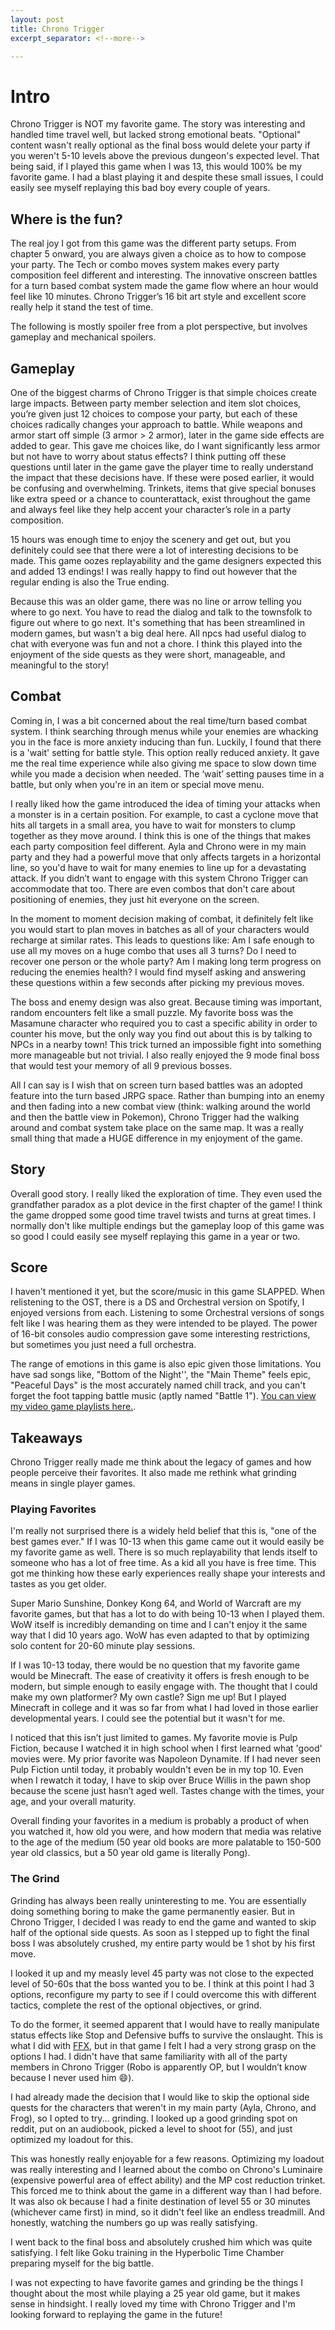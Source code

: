 ```yaml
---
layout: post
title: Chrono Trigger
excerpt_separator: <!--more-->

---
```


# Intro

Chrono Trigger is NOT my favorite game. The story was interesting and handled time travel well, but lacked strong emotional beats. "Optional" content wasn't really optional as the final boss would delete your party if you weren't 5-10 levels above the previous dungeon's expected level. That being said, if I played this game when I was 13, this would 100% be my favorite game. I had a blast playing it and despite these small issues, I could easily see myself replaying this bad boy every couple of years.

## Where is the fun?

The real joy I got from this game was the different party setups. From chapter 5 onward, you are  always given a choice as to how to compose your party. The Tech or combo moves system makes every party composition feel different and interesting. The innovative onscreen battles for a turn based combat system made the game flow where an hour would feel like 10 minutes. Chrono Trigger’s 16 bit art style and excellent score really help it stand the test of time.

The following is mostly spoiler free from a plot perspective, but involves gameplay and mechanical spoilers.

## Gameplay

One of the biggest charms of Chrono Trigger is that simple choices create large impacts. Between party member selection and item slot choices, you’re given just 12  choices to compose your party, but each of these choices radically changes your approach to battle. While weapons and armor start off simple (3 armor > 2 armor), later in the game side effects are added to gear. This gave me choices  like, do I want significantly less armor but not have to worry about status effects? I think putting off these questions until later in the game gave the player time to really understand the impact that these decisions have. If these were posed earlier, it would be confusing and overwhelming. Trinkets, items that give special bonuses like extra speed or a chance to counterattack, exist throughout the game and always feel like they help accent your character’s role in a party composition.

15 hours was enough time to enjoy the scenery and get out, but you definitely could see that there were a lot of interesting decisions to be made. This game oozes replayability and the game designers expected this and added 13 endings! I was really happy to find out however that the regular ending is also the True ending.

Because this was an older game, there was no line or arrow telling you where to go next. You have to read the dialog and talk to the townsfolk to figure out where to go next. It's something that has been streamlined in modern games, but wasn't a big deal here. All npcs had useful dialog to chat with everyone was fun and not a chore. I think this played into the enjoyment of the side quests as they were short, manageable, and meaningful to the story!

## Combat

Coming in, I was a bit concerned about the real time/turn based combat system. I think searching through menus while your enemies are whacking you in the face is more anxiety inducing than fun. Luckily, I found that there is a 'wait' setting for battle style. This option really reduced anxiety. It gave me the real time experience while also giving me space to slow down time while you made a decision when needed. The ‘wait’ setting pauses time in a battle, but only when you're in an item or special move menu.

I really liked how the game introduced the idea of timing your attacks when a monster is in a certain position. For example, to cast a cyclone move that hits all targets in a small area, you have to wait for monsters to clump together as they move around. I think this is one of the things that makes each party composition feel different. Ayla and Chrono were in my main party and they had a powerful move that only affects targets in a horizontal line, so you'd have to wait for many enemies to line up for a devastating attack. If you didn’t want to engage with this system Chrono Trigger can accommodate that too. There are even combos that don't care about positioning of enemies, they just hit everyone on the screen.

In the moment to moment decision making of combat, it definitely felt like you would start to plan moves in batches as all of your characters would recharge at similar rates. This leads to questions like: Am I safe enough to use all my moves on a huge combo that uses all 3 turns? Do I need to recover one person or the whole party? Am I making long term progress on reducing the enemies health? I would find myself asking and answering these questions within a few seconds after picking my previous moves. 

The boss and enemy design was also great. Because timing was important, random encounters felt like a small puzzle. My favorite boss was the Masamune character who required you to cast a specific ability in order to counter his move, but the only way you find out about this is by talking to NPCs in a nearby town! This trick turned an impossible fight into something more manageable but not trivial. I also really enjoyed the 9 mode final boss that would test your memory of all 9 previous bosses.

All I can say is I wish that on screen turn based battles was an adopted feature into the turn based JRPG space. Rather than bumping into an enemy and then fading into a new combat view (think: walking around the world and then the battle view in Pokemon), Chrono Trigger had the walking around and combat system take place on the same map. It was a really small thing that made a HUGE difference in my enjoyment of the game.

## Story

Overall good story. I really liked the exploration of time. They even used the grandfather paradox as a plot device in the first chapter of the game! I think the game dropped some good time travel twists and turns at great times. I normally don't like multiple endings but the gameplay loop of this game was so good I could easily see myself replaying this game in a year or two.

## Score

I haven't mentioned it yet, but the score/music in this game SLAPPED. When relistening to the OST, there is a DS and Orchestral version on Spotify, I enjoyed versions from each. Listening to some Orchestral versions of songs felt like I was hearing them as they were intended to be played. The power of 16-bit consoles audio compression gave some interesting restrictions, but sometimes you just need a full orchestra.

The range of emotions in this game is also epic given those limitations. You have sad songs like, "Bottom of the Night'', the "Main Theme" feels epic, "Peaceful Days" is the most accurately named chill track, and you can't forget the foot tapping battle music (aptly named "Battle 1"). [You can view my video game playlists here.](https://open.spotify.com/user/12159162560).

## Takeaways

Chrono Trigger really made me think about the legacy of games and how people perceive their favorites. It also made me rethink what grinding means in single player games.

### Playing Favorites

I'm really not surprised there is a widely held belief that this is, "one of the best games ever." If I was 10-13 when this game came out it would easily be my favorite game as well. There is so much replayability that lends itself to someone who has a lot of free time. As a kid all you have is free time. This got me thinking how these early experiences really shape your interests and tastes as you get older.

Super Mario Sunshine, Donkey Kong 64, and World of Warcraft are my favorite games, but that has a lot to do with being 10-13 when I played them. WoW itself is incredibly demanding on time and I can't enjoy it the same way that I did 10 years ago. WoW has even adapted to that by optimizing solo content for 20-60 minute play sessions.

If I was 10-13 today, there would be no question that my favorite game would be Minecraft. The ease of creativity it offers is fresh enough to be modern, but simple enough to easily engage with. The thought that I could make my own platformer? My own castle? Sign me up! But I played Minecraft in college and it was so far from what I had loved in those earlier developmental years. I could see the potential but it wasn't for me.

I noticed that this isn’t just limited to games. My favorite movie is Pulp Fiction, because I watched it in high school when I first learned what 'good' movies were. My prior favorite was Napoleon Dynamite. If I had never seen Pulp Fiction until today, it probably wouldn't even be in my top 10. Even when I rewatch it today, I have to skip over Bruce Willis in the pawn shop because the scene just hasn’t aged well. Tastes change with the times, your age, and your overall maturity.

Overall finding your favorites in a medium is probably a product of when you watched it, how old you were, and how modern that media was relative to the age of the medium (50 year old books are more palatable to 150-500 year old classics, but a 50 year old game is literally Pong).

### The Grind

Grinding has always been really uninteresting to me. You are essentially doing something boring to make the game permanently easier. But in Chrono Trigger, I decided I was ready to end the game and wanted to skip half of the optional side quests. As soon as I stepped up to fight the final boss I was absolutely crushed, my entire party would be 1 shot by his first move.

I looked it up and my measly level 45 party was not close to the expected level of 50-60s that the boss wanted you to be. I think at this point I had 3 options, reconfigure my party to see if I could overcome this with different tactics, complete the rest of the optional objectives, or grind. 

To do the former, it seemed apparent that I would have to really manipulate status effects like Stop and Defensive buffs to survive the onslaught. This is what I did with [FFX](/FFX-20-years-later), but in that game I felt I had a very strong grasp on the options I had. I didn't have that same familiarity with all of the party members in Chrono Trigger (Robo is apparently OP, but I wouldn’t know because I never used him :smile:).

I had already made the decision that I would like to skip the optional side quests for the characters that weren't in my main party (Ayla, Chrono, and Frog), so I opted to try... grinding. I looked up a good grinding spot on reddit, put on an audiobook, picked a level to shoot for (55), and just optimized my loadout for this.

This was honestly really enjoyable for a few reasons. Optimizing my loadout was really interesting and I learned about the combo on Chrono's Luminaire (expensive powerful area of effect ability) and the MP cost reduction trinket. This forced me to think about the game in a different way than I had before. It was also ok because I had a finite destination of level 55 or 30 minutes (whichever came first) in mind, so it didn't feel like an endless treadmill. And honestly, watching the numbers go up was really satisfying.

I went back to the final boss and absolutely crushed him which was quite satisfying. I felt like Goku training in the Hyperbolic Time Chamber preparing myself for the big battle.

I was not expecting to have favorite games and grinding be the things I thought about the most while playing a 25 year old game, but it makes sense in hindsight. I really loved my time with Chrono Trigger and I'm looking forward to replaying the game in the future!
